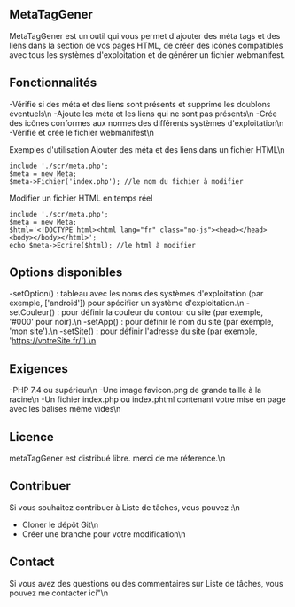 
## MetaTagGener
MetaTagGener est un outil qui vous permet d'ajouter des méta tags et des liens dans la section <head> de vos pages HTML, de créer des icônes compatibles avec tous les systèmes d'exploitation et de générer un fichier webmanifest.

## Fonctionnalités
-Vérifie si des méta et des liens sont présents et supprime les doublons éventuels\n
-Ajoute les méta et les liens qui ne sont pas présents\n
-Crée des icônes conformes aux normes des différents systèmes d'exploitation\n
-Vérifie et crée le fichier webmanifest\n

Exemples d'utilisation
Ajouter des méta et des liens dans un fichier HTML\n
```
include './scr/meta.php';
$meta = new Meta;
$meta->Fichier('index.php'); //le nom du fichier à modifier
```
Modifier un fichier HTML en temps réel
```
include './scr/meta.php';
$meta = new Meta;
$html='<!DOCTYPE html><html lang="fr" class="no-js"><head></head><body></body></html>';
echo $meta->Ecrire($html); //le html à modifier 
```
## Options disponibles
-setOption() : tableau avec les noms des systèmes d'exploitation (par exemple, ['android']) pour spécifier un système d'exploitation.\n
-setCouleur() : pour définir la couleur du contour du site (par exemple, '#000' pour noir).\n
-setApp() : pour définir le nom du site (par exemple, 'mon site').\n
-setSite() : pour définir l'adresse du site (par exemple, 'https://votreSite.fr/').\n

## Exigences
-PHP 7.4 ou supérieur\n
-Une image favicon.png de grande taille à la racine\n
-Un fichier index.php ou index.phtml contenant votre mise en page avec les balises <head> </head> même vides\n

## Licence

metaTagGener est distribué libre. merci de me réference.\n

## Contribuer

Si vous souhaitez contribuer à Liste de tâches, vous pouvez :\n

- Cloner le dépôt Git\n
- Créer une branche pour votre modification\n

## Contact

Si vous avez des questions ou des commentaires sur Liste de tâches, vous pouvez me contacter ici"\n
